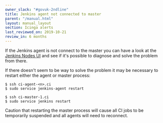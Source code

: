 ```yaml
---
owner_slack: "#govuk-2ndline"
title: Jenkins agent not connected to master
parent: "/manual.html"
layout: manual_layout
section: Icinga alerts
last_reviewed_on: 2019-10-21
review_in: 6 months
---
```


If the Jenkins agent is not connect to the master you can have a look at the [Jenkins Nodes UI][jenkins-nodes] and see
if it's possible to diagnose and solve the problem from there.

[jenkins-nodes]: https://ci.integration.publishing.service.gov.uk/computer/

If there doesn't seem to be way to solve the problem it may be necessary to restart either the agent or master process:

```
$ ssh ci-agent-<n>.ci
$ sudo service jenkins-agent restart
```

```
$ ssh ci-master-1.ci
$ sudo service jenkins restart
```

Caution that restarting the master process will cause all CI jobs to be temporarily suspended and all agents will need
to reconnect.
